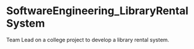 # SoftwareEngineering_LibraryRentalSystem
Team Lead on a college project to develop a library rental system.
